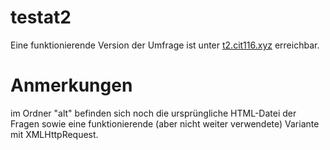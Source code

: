 # testat2
Eine funktionierende Version der Umfrage ist unter <a href="https://t2.cit116.xyz" target="_blank">t2.cit116.xyz</a> erreichbar.

# Anmerkungen
im Ordner "alt" befinden sich noch die ursprüngliche HTML-Datei der Fragen sowie eine funktionierende (aber nicht weiter verwendete) Variante mit XMLHttpRequest.
